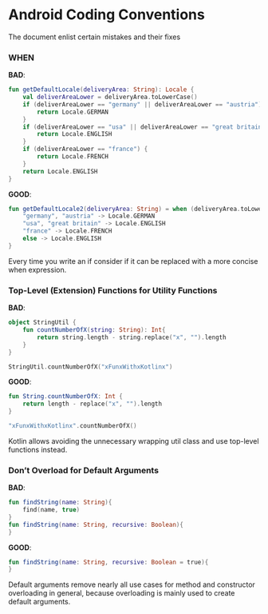 # Android Coding Conventions
The document enlist certain mistakes and their fixes


### WHEN


__BAD__:

```kotlin
fun getDefaultLocale(deliveryArea: String): Locale {
    val deliverAreaLower = deliveryArea.toLowerCase()
    if (deliverAreaLower == "germany" || deliverAreaLower == "austria") {
        return Locale.GERMAN
    }
    if (deliverAreaLower == "usa" || deliverAreaLower == "great britain") {
        return Locale.ENGLISH
    }
    if (deliverAreaLower == "france") {
        return Locale.FRENCH
    }
    return Locale.ENGLISH
}
```

__GOOD__:

```kotlin
fun getDefaultLocale2(deliveryArea: String) = when (deliveryArea.toLowerCase()) {
    "germany", "austria" -> Locale.GERMAN
    "usa", "great britain" -> Locale.ENGLISH
    "france" -> Locale.FRENCH
    else -> Locale.ENGLISH
}
```

Every time you write an if consider if it can be replaced with a more concise when expression.


### Top-Level (Extension) Functions for Utility Functions

__BAD__:
```kotlin
object StringUtil {
    fun countNumberOfX(string: String): Int{
        return string.length - string.replace("x", "").length
    }
}
```
```kotlin
StringUtil.countNumberOfX("xFunxWithxKotlinx")
```
__GOOD__:
```kotlin
fun String.countNumberOfX: Int {
    return length - replace("x", "").length
}
```

```kotlin
"xFunxWithxKotlinx".countNumberOfX()
```
Kotlin allows avoiding the unnecessary wrapping util class and use top-level functions instead.


### Don’t Overload for Default Arguments

__BAD__:
```kotlin
fun findString(name: String){
    find(name, true)
}
fun findString(name: String, recursive: Boolean){
}
```
__GOOD__:
```kotlin
fun findString(name: String, recursive: Boolean = true){
}
```
Default arguments remove nearly all use cases for method and constructor overloading in general, because overloading is mainly used to create default arguments.


```kotlin
```
```kotlin
```
```kotlin
```
```kotlin
```


